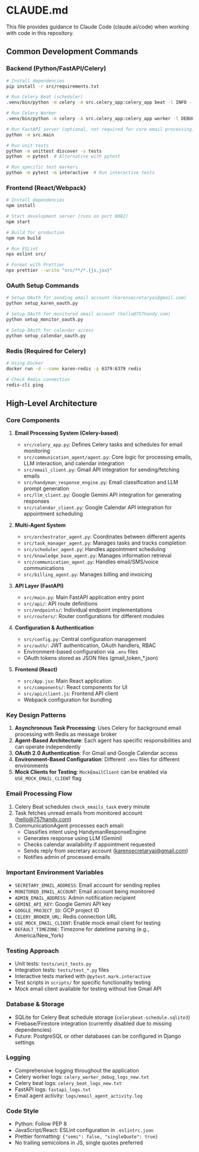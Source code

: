 # CLAUDE.md

This file provides guidance to Claude Code (claude.ai/code) when working with code in this repository.

## Common Development Commands

### Backend (Python/FastAPI/Celery)

```bash
# Install dependencies
pip install -r src/requirements.txt

# Run Celery Beat (scheduler)
.venv/bin/python -m celery -A src.celery_app:celery_app beat -l INFO --scheduler django_celery_beat.schedulers:DatabaseScheduler

# Run Celery Worker
.venv/bin/python -m celery -A src.celery_app:celery_app worker -l DEBUG --pool=solo

# Run FastAPI server (optional, not required for core email processing)
python -m src.main

# Run unit tests
python -m unittest discover -s tests
python -m pytest  # Alternative with pytest

# Run specific test markers
python -m pytest -m interactive  # Run interactive tests
```

### Frontend (React/Webpack)

```bash
# Install dependencies
npm install

# Start development server (runs on port 8082)
npm start

# Build for production
npm run build

# Run ESLint
npx eslint src/

# Format with Prettier
npx prettier --write "src/**/*.{js,jsx}"
```

### OAuth Setup Commands

```bash
# Setup OAuth for sending email account (karensecretaryai@gmail.com)
python setup_karen_oauth.py

# Setup OAuth for monitored email account (hello@757handy.com)
python setup_monitor_oauth.py

# Setup OAuth for calendar access
python setup_calendar_oauth.py
```

### Redis (Required for Celery)

```bash
# Using Docker
docker run -d --name karen-redis -p 6379:6379 redis

# Check Redis connection
redis-cli ping
```

## High-Level Architecture

### Core Components

1. **Email Processing System (Celery-based)**
   - `src/celery_app.py`: Defines Celery tasks and schedules for email monitoring
   - `src/communication_agent/agent.py`: Core logic for processing emails, LLM interaction, and calendar integration
   - `src/email_client.py`: Gmail API integration for sending/fetching emails
   - `src/handyman_response_engine.py`: Email classification and LLM prompt generation
   - `src/llm_client.py`: Google Gemini API integration for generating responses
   - `src/calendar_client.py`: Google Calendar API integration for appointment scheduling

2. **Multi-Agent System**
   - `src/orchestrator_agent.py`: Coordinates between different agents
   - `src/task_manager_agent.py`: Manages tasks and tracks completion
   - `src/scheduler_agent.py`: Handles appointment scheduling
   - `src/knowledge_base_agent.py`: Manages information retrieval
   - `src/communication_agent.py`: Handles email/SMS/voice communications
   - `src/billing_agent.py`: Manages billing and invoicing

3. **API Layer (FastAPI)**
   - `src/main.py`: Main FastAPI application entry point
   - `src/api/`: API route definitions
   - `src/endpoints/`: Individual endpoint implementations
   - `src/routers/`: Router configurations for different modules

4. **Configuration & Authentication**
   - `src/config.py`: Central configuration management
   - `src/auth/`: JWT authentication, OAuth handlers, RBAC
   - Environment-based configuration via `.env` files
   - OAuth tokens stored as JSON files (gmail_token_*.json)

5. **Frontend (React)**
   - `src/App.jsx`: Main React application
   - `src/components/`: React components for UI
   - `src/api/client.js`: Frontend API client
   - Webpack configuration for bundling

### Key Design Patterns

1. **Asynchronous Task Processing**: Uses Celery for background email processing with Redis as message broker
2. **Agent-Based Architecture**: Each agent has specific responsibilities and can operate independently
3. **OAuth 2.0 Authentication**: For Gmail and Google Calendar access
4. **Environment-Based Configuration**: Different `.env` files for different environments
5. **Mock Clients for Testing**: `MockEmailClient` can be enabled via `USE_MOCK_EMAIL_CLIENT` flag

### Email Processing Flow

1. Celery Beat schedules `check_emails_task` every minute
2. Task fetches unread emails from monitored account (hello@757handy.com)
3. CommunicationAgent processes each email:
   - Classifies intent using HandymanResponseEngine
   - Generates response using LLM (Gemini)
   - Checks calendar availability if appointment requested
   - Sends reply from secretary account (karensecretaryai@gmail.com)
   - Notifies admin of processed emails

### Important Environment Variables

- `SECRETARY_EMAIL_ADDRESS`: Email account for sending replies
- `MONITORED_EMAIL_ACCOUNT`: Email account being monitored
- `ADMIN_EMAIL_ADDRESS`: Admin notification recipient
- `GEMINI_API_KEY`: Google Gemini API key
- `GOOGLE_PROJECT_ID`: GCP project ID
- `CELERY_BROKER_URL`: Redis connection URL
- `USE_MOCK_EMAIL_CLIENT`: Enable mock email client for testing
- `DEFAULT_TIMEZONE`: Timezone for datetime parsing (e.g., America/New_York)

### Testing Approach

- Unit tests: `tests/unit_tests.py`
- Integration tests: `tests/test_*.py` files
- Interactive tests marked with `@pytest.mark.interactive`
- Test scripts in `scripts/` for specific functionality testing
- Mock email client available for testing without live Gmail API

### Database & Storage

- SQLite for Celery Beat schedule storage (`celerybeat-schedule.sqlite3`)
- Firebase/Firestore integration (currently disabled due to missing dependencies)
- Future: PostgreSQL or other databases can be configured in Django settings

### Logging

- Comprehensive logging throughout the application
- Celery worker logs: `celery_worker_debug_logs_new.txt`
- Celery beat logs: `celery_beat_logs_new.txt`
- FastAPI logs: `fastapi_logs.txt`
- Email agent activity: `logs/email_agent_activity.log`

### Code Style

- Python: Follow PEP 8
- JavaScript/React: ESLint configuration in `.eslintrc.json`
- Prettier formatting: `{"semi": false, "singleQuote": true}`
- No trailing semicolons in JS, single quotes preferred
